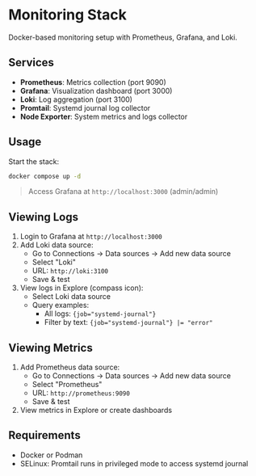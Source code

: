 # Monitoring Stack

Docker-based monitoring setup with Prometheus, Grafana, and Loki.

## Services

- **Prometheus**: Metrics collection (port 9090)
- **Grafana**: Visualization dashboard (port 3000)
- **Loki**: Log aggregation (port 3100)
- **Promtail**: Systemd journal log collector
- **Node Exporter**: System metrics and logs collector

## Usage

Start the stack:
```bash
docker compose up -d
```
> Access Grafana at `http://localhost:3000` (admin/admin)

## Viewing Logs

1. Login to Grafana at `http://localhost:3000`
2. Add Loki data source:
   - Go to Connections → Data sources → Add new data source
   - Select "Loki"
   - URL: `http://loki:3100`
   - Save & test
3. View logs in Explore (compass icon):
   - Select Loki data source
   - Query examples:
     - All logs: `{job="systemd-journal"}`
     - Filter by text: `{job="systemd-journal"} |= "error"`

## Viewing Metrics

1. Add Prometheus data source:
   - Go to Connections → Data sources → Add new data source
   - Select "Prometheus"
   - URL: `http://prometheus:9090`
   - Save & test
2. View metrics in Explore or create dashboards

## Requirements

- Docker or Podman
- SELinux: Promtail runs in privileged mode to access systemd journal
